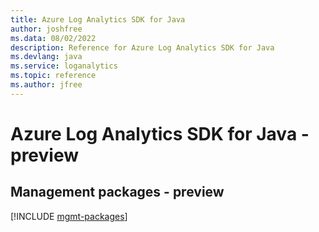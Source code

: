 ```yaml
---
title: Azure Log Analytics SDK for Java
author: joshfree
ms.data: 08/02/2022
description: Reference for Azure Log Analytics SDK for Java
ms.devlang: java
ms.service: loganalytics
ms.topic: reference
ms.author: jfree
---
```

# Azure Log Analytics SDK for Java - preview

## Management packages - preview
[!INCLUDE [mgmt-packages](log-analytics-mgmt-index.md)]